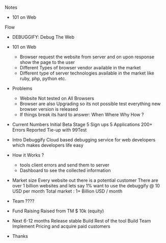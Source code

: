 Notes

- 101 on Web




Flow

- DEBUGGIFY: Debug The Web

- 101 on Web
  - Browser request the website from server and on upon response show the page to the user
  - Different Types of browser vendor available in the market
  - Different type of server technologies available in the market like ruby, php, python etc.

- Problems
  - Website Not tested on All Browsers
  - Browser are also Upgrading so its not possible test everything new browser version is released
  - If things break its hard to answer: When Where Why How ?

- Current Numbers
  Initial Beta Stage
  5 Sign ups
  5 Applications
  200+ Errors Reported
  Tie-up with 99Test

- Intro Debuggify
  Cloud based debugging service for web developers which makes developers life easy

- How it Works ?
  - tools client errors and send them to server
  - Dashboard to see the collected information

- Market size
  Every website out there is a potential customer There are over 1 billion websites and lets say 1% want to use the debuggify @ 10 USD per month
  Total market : 1+ Billion USD / month

- Team
  ????

- Fund Raising
  Raised from TM $ 10k (equity)

- Next 6-12 months
  Release stable
  Build Rest of the tool
  Build Team
  Implement Pricing and acquire paid customers

- Thanks